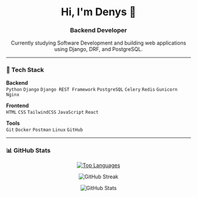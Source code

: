 <h1 align="center">Hi, I'm Denys 👋</h1>
<h3 align="center">Backend Developer</h3>

<p align="center">
Currently studying Software Development and building web applications using Django, DRF, and PostgreSQL.
</p>

---

### 🔧 Tech Stack

**Backend**  
`Python` `Django` `Django REST Framework` `PostgreSQL` `Celery` `Redis` `Gunicorn` `Nginx`

**Frontend**  
`HTML` `CSS` `TailwindCSS` `JavaScript` `React`

**Tools**  
`Git` `Docker` `Postman` `Linux` `GitHub`

---

### 📊 GitHub Stats

<p align="center">
  <a href="https://github.com/TheDrakl">
    <img src="https://github-readme-stats.vercel.app/api/top-langs/?username=TheDrakl&layout=compact&langs_count=8&hide=html,css,scss&exclude_repo=some-big-repo&theme=dark" alt="Top Languages" />
  </a>
</p>

<p align="center">
  <img src="https://github-readme-streak-stats.herokuapp.com?user=TheDrakl&theme=default" alt="GitHub Streak" />
</p>

<p align="center">
  <img src="https://github-readme-stats.vercel.app/api?username=TheDrakl&show_icons=true&theme=default" alt="GitHub Stats" />
</p>
